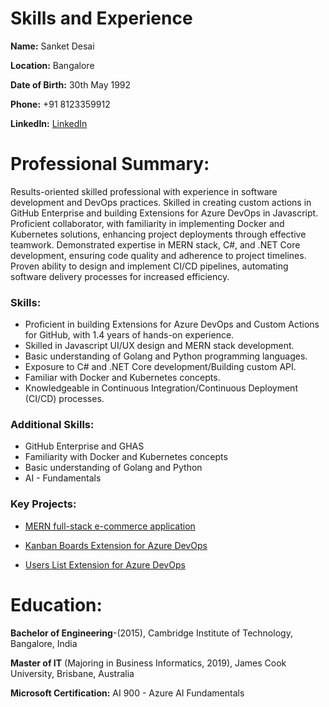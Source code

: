 <h1>Skills and Experience</h1>

<p><b>Name:</b>  Sanket Desai</p> 
<p><b>Location:</b>  Bangalore</p>
<p><b>Date of Birth:</b>  30th May 1992</p>
<p><b>Phone:</b>  +91 8123359912</p>
<p><b>LinkedIn:</b>  <a href="https://www.linkedin.com/in/sanket-desai-7a966b179/">LinkedIn</a></p>

# Professional Summary:

Results-oriented skilled professional with experience in software development and DevOps
practices. Skilled in creating custom actions in GitHub Enterprise and building Extensions
for Azure DevOps in Javascript. Proficient collaborator, with familiarity in implementing
Docker and Kubernetes solutions, enhancing project deployments through effective
teamwork. Demonstrated expertise in MERN stack, C#, and .NET Core development,
ensuring code quality and adherence to project timelines. Proven ability to design and
implement CI/CD pipelines, automating software delivery processes for increased efficiency.

### Skills:

*   Proficient in building Extensions for Azure DevOps and Custom Actions for GitHub, with 1.4 years of hands-on experience.
*   Skilled in Javascript UI/UX design and MERN stack development.
*   Basic understanding of Golang and Python programming languages.
*    Exposure to C# and .NET Core development/Building custom API.
*    Familiar with Docker and Kubernetes concepts.
*    Knowledgeable in Continuous Integration/Continuous Deployment (CI/CD) processes.

### Additional Skills:

*   GitHub Enterprise and GHAS
*   Familiarity with Docker and Kubernetes concepts
*   Basic understanding of Golang and Python
*   AI - Fundamentals
###  Key Projects:

*   <p><a href="https://mush-kmoak.mongodbstitch.com/">MERN full-stack e-commerce application</a></p>
*   <p><a href="https://marketplace.visualstudio.com/items?itemName=canarysautomationspvtltd.kanbanboards">Kanban Boards Extension for Azure DevOps</a></p>
*   <p><a href="https://marketplace.visualstudio.com/items?itemName=canarysautomationspvtltd.projectuserlist">Users List Extension for Azure DevOps</a></p>

# Education:

<p><b>Bachelor of Engineering</b>-(2015), Cambridge Institute of Technology, Bangalore, India</p>
<p><b>Master of IT</b> (Majoring in Business Informatics, 2019), James Cook University, Brisbane, Australia</p>
<p><b>Microsoft Certification:</b> AI 900 - Azure AI Fundamentals</p>

